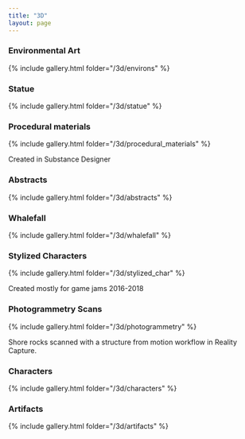 ```yaml
---
title: "3D"
layout: page
---
```


### Environmental Art

{% include gallery.html folder="/3d/environs" %}

### Statue

{% include gallery.html folder="/3d/statue" %}

### Procedural materials

{% include gallery.html folder="/3d/procedural_materials" %}

Created in Substance Designer

### Abstracts

{% include gallery.html folder="/3d/abstracts" %}

### Whalefall

{% include gallery.html folder="/3d/whalefall" %}

### Stylized Characters

{% include gallery.html folder="/3d/stylized_char" %}

Created mostly for game jams 2016-2018

### Photogrammetry Scans

{% include gallery.html folder="/3d/photogrammetry" %}

Shore rocks scanned with a structure from motion workflow in Reality Capture.

### Characters

{% include gallery.html folder="/3d/characters" %}

### Artifacts

{% include gallery.html folder="/3d/artifacts" %}
